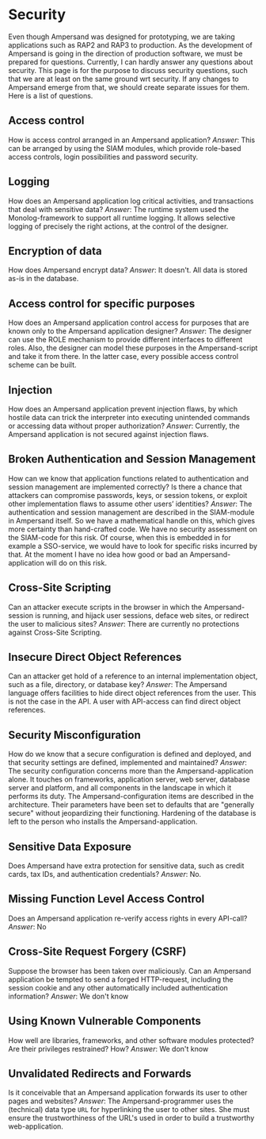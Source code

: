 # Security

Even though Ampersand was designed for prototyping, we are taking applications such as RAP2 and RAP3 to production. As the development of Ampersand is going in the direction of production software, we must be prepared for questions. Currently, I can hardly answer any questions about security. This page is for the purpose to discuss security questions, such that we are at least on the same ground wrt security. If any changes to Ampersand emerge from that, we should create separate issues for them. Here is a list of questions.

## Access control

How is access control arranged in an Ampersand application? _Answer_: This can be arranged by using the SIAM modules, which provide role-based access controls, login possibilities and password security.

## Logging

How does an Ampersand application log critical activities, and transactions that deal with sensitive data? _Answer_: The runtime system used the Monolog-framework to support all runtime logging. It allows selective logging of precisely the right actions, at the control of the designer.

## Encryption of data

How does Ampersand encrypt data? _Answer_: It doesn't. All data is stored as-is in the database.

## Access control for specific purposes

How does an Ampersand application control access for purposes that are known only to the Ampersand application designer? _Answer_: The designer can use the ROLE mechanism to provide different interfaces to different roles. Also, the designer can model these purposes in the Ampersand-script and take it from there. In the latter case, every possible access control scheme can be built.

## Injection

How does an Ampersand application prevent injection flaws, by which hostile data can trick the interpreter into executing unintended commands or accessing data without proper authorization? _Answer_: Currently, the Ampersand application is not secured against injection flaws.

## Broken Authentication and Session Management

How can we know that application functions related to authentication and session management are implemented correctly? Is there a chance that attackers can compromise passwords, keys, or session tokens, or exploit other implementation flaws to assume other users’ identities? _Answer_: The authentication and session management are described in the SIAM-module in Ampersand itself. So we have a mathematical handle on this, which gives more certainty than hand-crafted code. We have no security assessment on the SIAM-code for this risk. Of course, when this is embedded in for example a SSO-service, we would have to look for specific risks incurred by that. At the moment I have no idea how good or bad an Ampersand-application will do on this risk.

## Cross-Site Scripting

Can an attacker execute scripts in the browser in which the Ampersand-session is running, and hijack user sessions, deface web sites, or redirect the user to malicious sites? _Answer_: There are currently no protections against Cross-Site Scripting.

## Insecure Direct Object References

Can an attacker get hold of a reference to an internal implementation object, such as a file, directory, or database key? _Answer_: The Ampersand language offers facilities to hide direct object references from the user. This is not the case in the API. A user with API-access can find direct object references.

## Security Misconfiguration

How do we know that a secure configuration is defined and deployed, and that security settings are defined, implemented and maintained? _Answer_: The security configuration concerns more than the Ampersand-application alone. It touches on frameworks, application server, web server, database server and platform, and all components in the landscape in which it performs its duty. The Ampersand-configuration items are described in the architecture. Their parameters have been set to defaults that are "generally secure" without jeopardizing their functioning. Hardening of the database is left to the person who installs the Ampersand-application.

## Sensitive Data Exposure

Does Ampersand have extra protection for sensitive data, such as credit cards, tax IDs, and authentication credentials? _Answer_: No.

## Missing Function Level Access Control

Does an Ampersand application re-verify access rights in every API-call? _Answer_: No

## Cross-Site Request Forgery \(CSRF\)

Suppose the browser has been taken over maliciously. Can an Ampersand application be tempted to send a forged HTTP-request, including the session cookie and any other automatically included authentication information? _Answer_: We don't know

## Using Known Vulnerable Components

How well are libraries, frameworks, and other software modules protected? Are their privileges restrained? How? _Answer_: We don't know

## Unvalidated Redirects and Forwards

Is it conceivable that an Ampersand application forwards its user to other pages and websites? _Answer_: The Ampersand-programmer uses the \(technical\) data type `URL` for hyperlinking the user to other sites. She must ensure the trustworthiness of the URL's used in order to build a trustworthy web-application.

